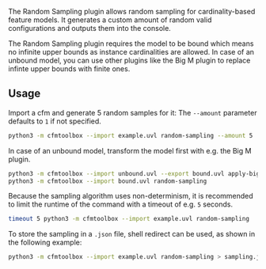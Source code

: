 The Random Sampling plugin allows random sampling for cardinality-based feature models.
It generates a custom amount of random valid configurations and outputs them into the console.

The Random Sampling plugin requires the model to be bound which means no infinite upper bounds as instance cardinalities are allowed.
In case of an unbound model, you can use other plugins like the Big M plugin to replace infinte upper bounds with finite ones.

## Usage

Import a cfm and generate 5 random samples for it:
The `--amount` parameter defaults to `1` if not specified.

```bash
python3 -m cfmtoolbox --import example.uvl random-sampling --amount 5
```

In case of an unbound model, transform the model first with e.g. the Big M plugin.

```bash
python3 -m cfmtoolbox --import unbound.uvl --export bound.uvl apply-big-m
python3 -m cfmtoolbox --import bound.uvl random-sampling 
```

Because the sampling algorithm uses non-determinism, it is recommended to limit the runtime of the command with a timeout of e.g. `5` seconds.

```bash
timeout 5 python3 -m cfmtoolbox --import example.uvl random-sampling
```

To store the sampling in a `.json` file, shell redirect can be used, as shown in the following example:

```bash
python3 -m cfmtoolbox --import example.uvl random-sampling > sampling.json
```
